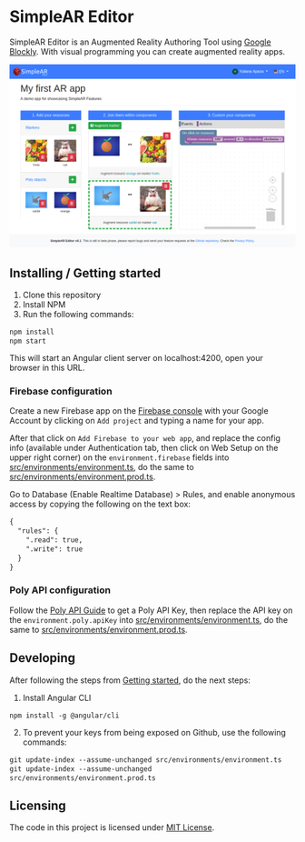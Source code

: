 # SimpleAR Editor

SimpleAR Editor is an Augmented Reality Authoring Tool using [Google Blockly](https://developers.google.com/blockly/). With visual programming you can create augmented reality apps.

![Screenshot of SimpleAR Editor](screenshot.png)

## Installing / Getting started

1. Clone this repository
2. Install NPM
3. Run the following commands:

```shell
npm install
npm start
```

This will start an Angular client server on localhost:4200, open your browser in this URL.

### Firebase configuration

Create a new Firebase app on the [Firebase console](https://console.firebase.google.com/) with your Google Account by clicking on ``Add project`` and typing a name for your app.

After that click on ``Add Firebase to your web app``, and replace the config info (available under Authentication tab, then click on Web Setup on the upper right corner) on the ``environment.firebase`` fields into [src/environments/environment.ts](src/environments/environment.ts), do the same to [src/environments/environment.prod.ts](src/environments/environment.prod.ts).

Go to Database (Enable Realtime Database) > Rules, and enable anonymous access by copying the following on the text box:

```
{
  "rules": {
    ".read": true,
    ".write": true
  }
}
```

### Poly API configuration

Follow the [Poly API Guide](https://developers.google.com/poly/develop/api) to get a Poly API Key, then replace the API key on the ``environment.poly.apiKey`` into [src/environments/environment.ts](src/environments/environment.ts), do the same to [src/environments/environment.prod.ts](src/environments/environment.prod.ts).

## Developing

After following the steps from [Getting started](#installing--getting-started), do the next steps:

1. Install Angular CLI

```shell
npm install -g @angular/cli
```

2. To prevent your keys from being exposed on Github, use the following commands:

```shell
git update-index --assume-unchanged src/environments/environment.ts
git update-index --assume-unchanged src/environments/environment.prod.ts
```

## Licensing

The code in this project is licensed under [MIT License](LICENSE.md).